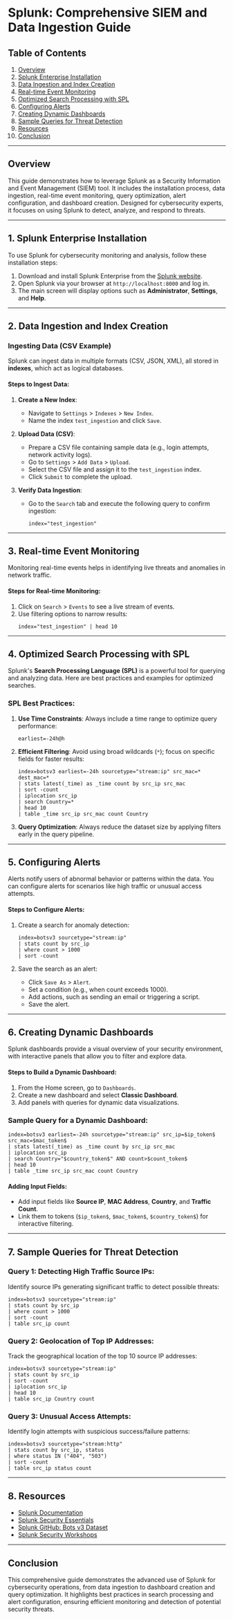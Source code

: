 # **Splunk: Comprehensive SIEM and Data Ingestion Guide**

## **Table of Contents**
1. [Overview](#overview)
2. [Splunk Enterprise Installation](#1-splunk-enterprise-installation)
3. [Data Ingestion and Index Creation](#2-data-ingestion-and-index-creation)
4. [Real-time Event Monitoring](#3-real-time-event-monitoring)
5. [Optimized Search Processing with SPL](#4-optimized-search-processing-with-spl)
6. [Configuring Alerts](#5-configuring-alerts)
7. [Creating Dynamic Dashboards](#6-creating-dynamic-dashboards)
8. [Sample Queries for Threat Detection](#7-sample-queries-for-threat-detection)
9. [Resources](#8-resources)
10. [Conclusion](#conclusion)

---

## **Overview**
This guide demonstrates how to leverage Splunk as a Security Information and Event Management (SIEM) tool. It includes the installation process, data ingestion, real-time event monitoring, query optimization, alert configuration, and dashboard creation. Designed for cybersecurity experts, it focuses on using Splunk to detect, analyze, and respond to threats.

---

## 1. **Splunk Enterprise Installation**
To use Splunk for cybersecurity monitoring and analysis, follow these installation steps:

1. Download and install Splunk Enterprise from the [Splunk website](https://www.splunk.com/en_us/download.html).
2. Open Splunk via your browser at `http://localhost:8000` and log in.
3. The main screen will display options such as **Administrator**, **Settings**, and **Help**.

---

## 2. **Data Ingestion and Index Creation**

### **Ingesting Data (CSV Example)**
Splunk can ingest data in multiple formats (CSV, JSON, XML), all stored in **indexes**, which act as logical databases.

#### **Steps to Ingest Data**:

1. **Create a New Index**:
   - Navigate to `Settings` > `Indexes` > `New Index`.
   - Name the index `test_ingestion` and click `Save`.

2. **Upload Data (CSV)**:
   - Prepare a CSV file containing sample data (e.g., login attempts, network activity logs).
   - Go to `Settings` > `Add Data` > `Upload`.
   - Select the CSV file and assign it to the `test_ingestion` index.
   - Click `Submit` to complete the upload.

3. **Verify Data Ingestion**:
   - Go to the `Search` tab and execute the following query to confirm ingestion:
     ```splunk
     index="test_ingestion"
     ```

---

## 3. **Real-time Event Monitoring**

Monitoring real-time events helps in identifying live threats and anomalies in network traffic.

#### **Steps for Real-time Monitoring**:

1. Click on `Search` > `Events` to see a live stream of events.
2. Use filtering options to narrow results:
   ```splunk
   index="test_ingestion" | head 10
   ```

---

## 4. **Optimized Search Processing with SPL**

Splunk's **Search Processing Language (SPL)** is a powerful tool for querying and analyzing data. Here are best practices and examples for optimized searches.

### **SPL Best Practices**:
1. **Use Time Constraints**: Always include a time range to optimize query performance:
   ```splunk
   earliest=-24h@h
   ```

2. **Efficient Filtering**: Avoid using broad wildcards (`*`); focus on specific fields for faster results:
   ```splunk
   index=botsv3 earliest=-24h sourcetype="stream:ip" src_mac=* dest_mac=*
   | stats latest(_time) as _time count by src_ip src_mac
   | sort -count
   | iplocation src_ip
   | search Country=*
   | head 10
   | table _time src_ip src_mac count Country
   ```

3. **Query Optimization**: Always reduce the dataset size by applying filters early in the query pipeline.

---

## 5. **Configuring Alerts**

Alerts notify users of abnormal behavior or patterns within the data. You can configure alerts for scenarios like high traffic or unusual access attempts.

#### **Steps to Configure Alerts**:

1. Create a search for anomaly detection:
   ```splunk
   index=botsv3 sourcetype="stream:ip"
   | stats count by src_ip
   | where count > 1000
   | sort -count
   ```

2. Save the search as an alert:
   - Click `Save As` > `Alert`.
   - Set a condition (e.g., when count exceeds 1000).
   - Add actions, such as sending an email or triggering a script.
   - Save the alert.

---

## 6. **Creating Dynamic Dashboards**

Splunk dashboards provide a visual overview of your security environment, with interactive panels that allow you to filter and explore data.

#### **Steps to Build a Dynamic Dashboard**:

1. From the Home screen, go to `Dashboards`.
2. Create a new dashboard and select **Classic Dashboard**.
3. Add panels with queries for dynamic data visualizations.

### **Sample Query for a Dynamic Dashboard**:
```splunk
index=botsv3 earliest=-24h sourcetype="stream:ip" src_ip=$ip_token$ src_mac=$mac_token$
| stats latest(_time) as _time count by src_ip src_mac
| iplocation src_ip
| search Country="$country_token$" AND count>$count_token$
| head 10
| table _time src_ip src_mac count Country
```

#### **Adding Input Fields**:
- Add input fields like **Source IP**, **MAC Address**, **Country**, and **Traffic Count**.
- Link them to tokens (`$ip_token$`, `$mac_token$`, `$country_token$`) for interactive filtering.

---

## 7. **Sample Queries for Threat Detection**

### **Query 1: Detecting High Traffic Source IPs**:
Identify source IPs generating significant traffic to detect possible threats:
```splunk
index=botsv3 sourcetype="stream:ip"
| stats count by src_ip
| where count > 1000
| sort -count
| table src_ip count
```

### **Query 2: Geolocation of Top IP Addresses**:
Track the geographical location of the top 10 source IP addresses:
```splunk
index=botsv3 sourcetype="stream:ip"
| stats count by src_ip
| sort -count
| iplocation src_ip
| head 10
| table src_ip Country count
```

### **Query 3: Unusual Access Attempts**:
Identify login attempts with suspicious success/failure patterns:
```splunk
index=botsv3 sourcetype="stream:http"
| stats count by src_ip, status
| where status IN ("404", "503")
| sort -count
| table src_ip status count
```

---

## 8. **Resources**
- [Splunk Documentation](https://docs.splunk.com/Documentation/Splunk)
- [Splunk Security Essentials](https://splunkbase.splunk.com/app/3435/)
- [Splunk GitHub: Bots v3 Dataset](https://github.com/splunk/botsv3)
- [Splunk Security Workshops](https://www.splunk.com/en_us/resources.html)

---

## **Conclusion**
This comprehensive guide demonstrates the advanced use of Splunk for cybersecurity operations, from data ingestion to dashboard creation and query optimization. It highlights best practices in search processing and alert configuration, ensuring efficient monitoring and detection of potential security threats.
